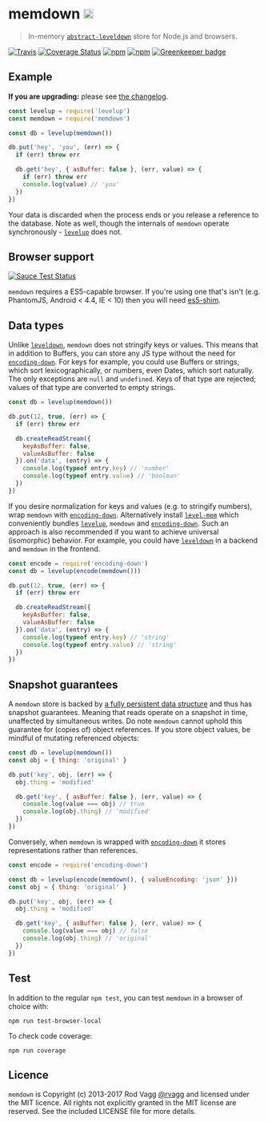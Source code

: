 # memdown <img alt="LevelDB Logo" height="20" src="http://leveldb.org/img/logo.svg" />

> In-memory [`abstract-leveldown`] store for Node.js and browsers.

[![Travis](https://secure.travis-ci.org/Level/memdown.png)](http://travis-ci.org/Level/memdown) [![Coverage Status](https://coveralls.io/repos/Level/memdown/badge.svg?branch=master&service=github)](https://coveralls.io/github/Level/memdown?branch=master) [![npm](https://img.shields.io/npm/v/memdown.svg)](https://www.npmjs.com/package/memdown) [![npm](https://img.shields.io/npm/dm/memdown.svg)](https://www.npmjs.com/package/memdown) [![Greenkeeper badge](https://badges.greenkeeper.io/Level/memdown.svg)](https://greenkeeper.io/)

## Example

**If you are upgrading:** please see [the changelog](./CHANGELOG.md).

```js
const levelup = require('levelup')
const memdown = require('memdown')

const db = levelup(memdown())

db.put('hey', 'you', (err) => {
  if (err) throw err

  db.get('hey', { asBuffer: false }, (err, value) => {
    if (err) throw err
    console.log(value) // 'you'
  })
})
```

Your data is discarded when the process ends or you release a reference to the database. Note as well, though the internals of `memdown` operate synchronously - [`levelup`] does not.

Browser support
----

[![Sauce Test Status](https://saucelabs.com/browser-matrix/level-ci.svg)](https://saucelabs.com/u/level-ci)

`memdown` requires a ES5-capable browser. If you're using one that's isn't (e.g. PhantomJS, Android < 4.4, IE < 10) then you will need [es5-shim](https://github.com/es-shims/es5-shim).

## Data types

Unlike [`leveldown`], `memdown` does not stringify keys or values. This means that in addition to Buffers, you can store any JS type without the need for [`encoding-down`]. For keys for example, you could use Buffers or strings, which sort lexicographically, or numbers, even Dates, which sort naturally. The only exceptions are `null` and `undefined`. Keys of that type are rejected; values of that type are converted to empty strings.

```js
const db = levelup(memdown())

db.put(12, true, (err) => {
  if (err) throw err

  db.createReadStream({
    keyAsBuffer: false,
    valueAsBuffer: false
  }).on('data', (entry) => {
    console.log(typeof entry.key) // 'number'
    console.log(typeof entry.value) // 'boolean'
  })
})
```

If you desire normalization for keys and values (e.g. to stringify numbers), wrap `memdown` with [`encoding-down`]. Alternatively install [`level-mem`] which conveniently bundles [`levelup`], `memdown` and [`encoding-down`]. Such an approach is also recommended if you want to achieve universal (isomorphic) behavior. For example, you could have [`leveldown`] in a backend and `memdown` in the frontend.

```js
const encode = require('encoding-down')
const db = levelup(encode(memdown()))

db.put(12, true, (err) => {
  if (err) throw err

  db.createReadStream({
    keyAsBuffer: false,
    valueAsBuffer: false
  }).on('data', (entry) => {
    console.log(typeof entry.key) // 'string'
    console.log(typeof entry.value) // 'string'
  })
})
```

## Snapshot guarantees

A `memdown` store is backed by [a fully persistent data structure](https://www.npmjs.com/package/functional-red-black-tree) and thus has snapshot guarantees. Meaning that reads operate on a snapshot in time, unaffected by simultaneous writes. Do note `memdown` cannot uphold this guarantee for (copies of) object references. If you store object values, be mindful of mutating referenced objects:

```js
const db = levelup(memdown())
const obj = { thing: 'original' }

db.put('key', obj, (err) => {
  obj.thing = 'modified'

  db.get('key', { asBuffer: false }, (err, value) => {
    console.log(value === obj) // true
    console.log(obj.thing) // 'modified'
  })
})
```

Conversely, when `memdown` is wrapped with [`encoding-down`] it stores representations rather than references.

```js
const encode = require('encoding-down')

const db = levelup(encode(memdown(), { valueEncoding: 'json' }))
const obj = { thing: 'original' }

db.put('key', obj, (err) => {
  obj.thing = 'modified'

  db.get('key', { asBuffer: false }, (err, value) => {
    console.log(value === obj) // false
    console.log(obj.thing) // 'original'
  })
})
```

Test
----

In addition to the regular `npm test`, you can test `memdown` in a browser of choice with:

    npm run test-browser-local

To check code coverage:

    npm run coverage

Licence
---

`memdown` is Copyright (c) 2013-2017 Rod Vagg [@rvagg](https://twitter.com/rvagg) and licensed under the MIT licence. All rights not explicitly granted in the MIT license are reserved. See the included LICENSE file for more details.

[`abstract-leveldown`]: https://github.com/Level/abstract-leveldown
[`levelup`]: https://github.com/Level/levelup
[`encoding-down`]: https://github.com/Level/encoding-down
[`leveldown`]: https://github.com/Level/leveldown
[`level-mem`]: https://github.com/Level/mem
